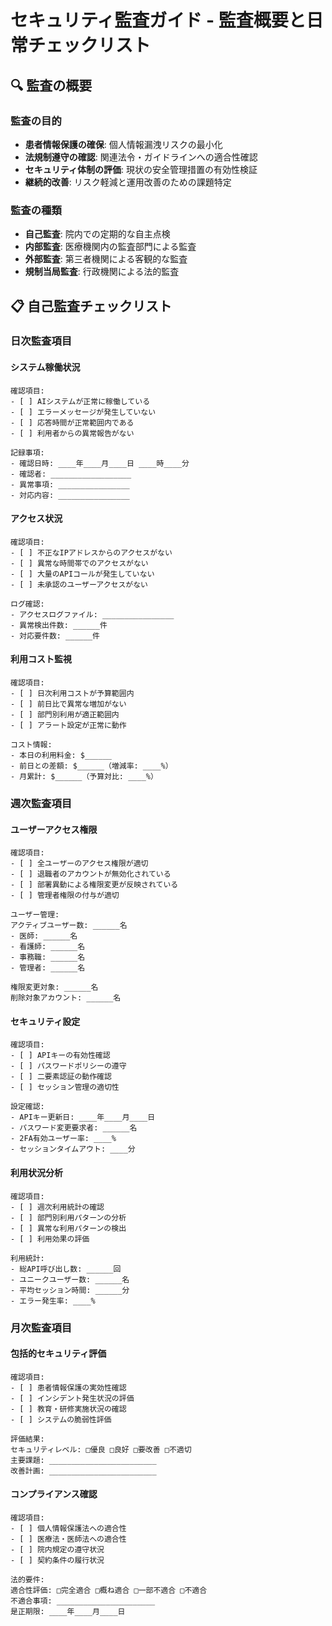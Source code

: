 # セキュリティ監査ガイド - 監査概要と日常チェックリスト

## 🔍 監査の概要

### 監査の目的
- **患者情報保護の確保**: 個人情報漏洩リスクの最小化
- **法規制遵守の確認**: 関連法令・ガイドラインへの適合性確認
- **セキュリティ体制の評価**: 現状の安全管理措置の有効性検証
- **継続的改善**: リスク軽減と運用改善のための課題特定

### 監査の種類
- **自己監査**: 院内での定期的な自主点検
- **内部監査**: 医療機関内の監査部門による監査
- **外部監査**: 第三者機関による客観的な監査
- **規制当局監査**: 行政機関による法的監査

## 📋 自己監査チェックリスト

### 日次監査項目

#### システム稼働状況
```
確認項目:
- [ ] AIシステムが正常に稼働している
- [ ] エラーメッセージが発生していない
- [ ] 応答時間が正常範囲内である
- [ ] 利用者からの異常報告がない

記録事項:
- 確認日時: ____年____月____日 ____時____分
- 確認者: __________________
- 異常事項: ________________
- 対応内容: ________________
```

#### アクセス状況
```
確認項目:
- [ ] 不正なIPアドレスからのアクセスがない
- [ ] 異常な時間帯でのアクセスがない
- [ ] 大量のAPIコールが発生していない
- [ ] 未承認のユーザーアクセスがない

ログ確認:
- アクセスログファイル: ________________
- 異常検出件数: ______件
- 対応要件数: ______件
```

#### 利用コスト監視
```
確認項目:
- [ ] 日次利用コストが予算範囲内
- [ ] 前日比で異常な増加がない
- [ ] 部門別利用が適正範囲内
- [ ] アラート設定が正常に動作

コスト情報:
- 本日の利用料金: $______
- 前日との差額: $______（増減率: ____%）
- 月累計: $______（予算対比: ____%）
```

### 週次監査項目

#### ユーザーアクセス権限
```
確認項目:
- [ ] 全ユーザーのアクセス権限が適切
- [ ] 退職者のアカウントが無効化されている
- [ ] 部署異動による権限変更が反映されている
- [ ] 管理者権限の付与が適切

ユーザー管理:
アクティブユーザー数: ______名
- 医師: ______名
- 看護師: ______名  
- 事務職: ______名
- 管理者: ______名

権限変更対象: ______名
削除対象アカウント: ______名
```

#### セキュリティ設定
```
確認項目:
- [ ] APIキーの有効性確認
- [ ] パスワードポリシーの遵守
- [ ] 二要素認証の動作確認
- [ ] セッション管理の適切性

設定確認:
- APIキー更新日: ____年____月____日
- パスワード変更要求者: ______名
- 2FA有効ユーザー率: ____%
- セッションタイムアウト: ____分
```

#### 利用状況分析
```
確認項目:
- [ ] 週次利用統計の確認
- [ ] 部門別利用パターンの分析
- [ ] 異常な利用パターンの検出
- [ ] 利用効果の評価

利用統計:
- 総API呼び出し数: ______回
- ユニークユーザー数: ______名
- 平均セッション時間: ______分
- エラー発生率: ____%
```

### 月次監査項目

#### 包括的セキュリティ評価
```
確認項目:
- [ ] 患者情報保護の実効性確認
- [ ] インシデント発生状況の評価
- [ ] 教育・研修実施状況の確認
- [ ] システムの脆弱性評価

評価結果:
セキュリティレベル: □優良 □良好 □要改善 □不適切
主要課題: ________________________
改善計画: ________________________
```

#### コンプライアンス確認
```
確認項目:
- [ ] 個人情報保護法への適合性
- [ ] 医療法・医師法への適合性
- [ ] 院内規定の遵守状況
- [ ] 契約条件の履行状況

法的要件:
適合性評価: □完全適合 □概ね適合 □一部不適合 □不適合
不適合事項: ______________________
是正期限: ____年____月____日
```
